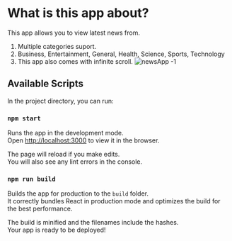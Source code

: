 # What is this app about?

This app allows you to view latest news from. 
1. Multiple categories suport.
2. Business, Entertainment, General, Health, Science, Sports, Technology
3. This app also comes with infinite scroll.
![newsApp -1](https://user-images.githubusercontent.com/84792821/181904679-a2150e32-e378-4351-8e31-39ee1999af90.PNG)

## Available Scripts

In the project directory, you can run:

### `npm start`

Runs the app in the development mode.\
Open [http://localhost:3000](http://localhost:3000) to view it in the browser.

The page will reload if you make edits.\
You will also see any lint errors in the console.

### `npm run build`

Builds the app for production to the `build` folder.\
It correctly bundles React in production mode and optimizes the build for the best performance.

The build is minified and the filenames include the hashes.\
Your app is ready to be deployed!

